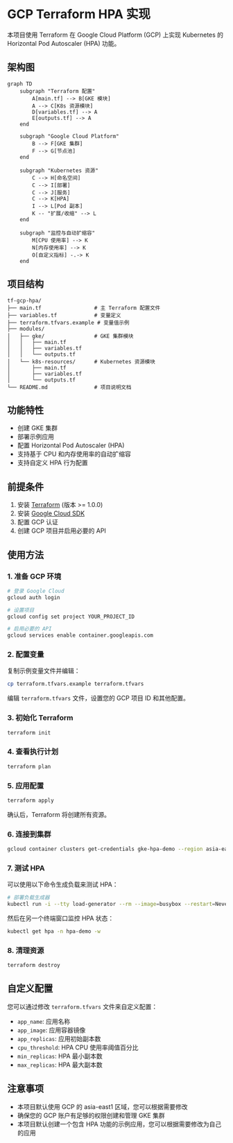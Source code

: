 # GCP Terraform HPA 实现

本项目使用 Terraform 在 Google Cloud Platform (GCP) 上实现 Kubernetes 的 Horizontal Pod Autoscaler (HPA) 功能。

## 架构图

```mermaid
graph TD
    subgraph "Terraform 配置"
        A[main.tf] --> B[GKE 模块]
        A --> C[K8s 资源模块]
        D[variables.tf] --> A
        E[outputs.tf] --> A
    end
    
    subgraph "Google Cloud Platform"
        B --> F[GKE 集群]
        F --> G[节点池]
    end
    
    subgraph "Kubernetes 资源"
        C --> H[命名空间]
        C --> I[部署]
        C --> J[服务]
        C --> K[HPA]
        I --> L[Pod 副本]
        K -- "扩展/收缩" --> L
    end
    
    subgraph "监控与自动扩缩容"
        M[CPU 使用率] --> K
        N[内存使用率] --> K
        O[自定义指标] -.-> K
    end
```

## 项目结构

```
tf-gcp-hpa/
├── main.tf                 # 主 Terraform 配置文件
├── variables.tf            # 变量定义
├── terraform.tfvars.example # 变量值示例
├── modules/
│   ├── gke/                # GKE 集群模块
│   │   ├── main.tf
│   │   ├── variables.tf
│   │   └── outputs.tf
│   └── k8s-resources/      # Kubernetes 资源模块
│       ├── main.tf
│       ├── variables.tf
│       └── outputs.tf
└── README.md               # 项目说明文档
```

## 功能特性

- 创建 GKE 集群
- 部署示例应用
- 配置 Horizontal Pod Autoscaler (HPA)
- 支持基于 CPU 和内存使用率的自动扩缩容
- 支持自定义 HPA 行为配置

## 前提条件

1. 安装 [Terraform](https://www.terraform.io/downloads.html) (版本 >= 1.0.0)
2. 安装 [Google Cloud SDK](https://cloud.google.com/sdk/docs/install)
3. 配置 GCP 认证
4. 创建 GCP 项目并启用必要的 API

## 使用方法

### 1. 准备 GCP 环境

```bash
# 登录 Google Cloud
gcloud auth login

# 设置项目
gcloud config set project YOUR_PROJECT_ID

# 启用必要的 API
gcloud services enable container.googleapis.com
```

### 2. 配置变量

复制示例变量文件并编辑：

```bash
cp terraform.tfvars.example terraform.tfvars
```

编辑 `terraform.tfvars` 文件，设置您的 GCP 项目 ID 和其他配置。

### 3. 初始化 Terraform

```bash
terraform init
```

### 4. 查看执行计划

```bash
terraform plan
```

### 5. 应用配置

```bash
terraform apply
```

确认后，Terraform 将创建所有资源。

### 6. 连接到集群

```bash
gcloud container clusters get-credentials gke-hpa-demo --region asia-east1
```

### 7. 测试 HPA

可以使用以下命令生成负载来测试 HPA：

```bash
# 部署负载生成器
kubectl run -i --tty load-generator --rm --image=busybox --restart=Never -- /bin/sh -c "while sleep 0.01; do wget -q -O- http://demo-app; done"
```

然后在另一个终端窗口监控 HPA 状态：

```bash
kubectl get hpa -n hpa-demo -w
```

### 8. 清理资源

```bash
terraform destroy
```

## 自定义配置

您可以通过修改 `terraform.tfvars` 文件来自定义配置：

- `app_name`: 应用名称
- `app_image`: 应用容器镜像
- `app_replicas`: 应用初始副本数
- `cpu_threshold`: HPA CPU 使用率阈值百分比
- `min_replicas`: HPA 最小副本数
- `max_replicas`: HPA 最大副本数

## 注意事项

- 本项目默认使用 GCP 的 asia-east1 区域，您可以根据需要修改
- 确保您的 GCP 账户有足够的权限创建和管理 GKE 集群
- 本项目默认创建一个包含 HPA 功能的示例应用，您可以根据需要修改为自己的应用
